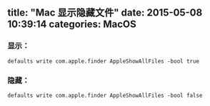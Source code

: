 title: "Mac 显示隐藏文件"
date: 2015-05-08 10:39:14
categories: MacOS
---


### 显示：

```
defaults write com.apple.finder AppleShowAllFiles -bool true
```

### 隐藏：

```
defaults write com.apple.finder AppleShowAllFiles -bool false
```